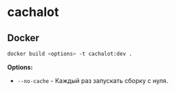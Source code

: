# cachalot

## Docker

```bash
docker build <options> -t cachalot:dev .
```

**Options:**

- `--no-cache` - Каждый раз запускать сборку с нуля.

